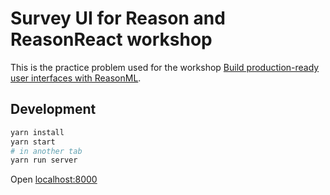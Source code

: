 # Survey UI for Reason and ReasonReact workshop

This is the practice problem used for the workshop [Build production-ready user interfaces with ReasonML](https://hasgeek.com/jsfoo/2019-reasonml-workshop/).

## Development

```sh
yarn install
yarn start
# in another tab
yarn run server
```

Open [localhost:8000](http://localhost:8000/)
